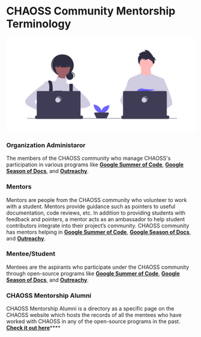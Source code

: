# CHAOSS Community Mentorship Terminology

![Illustartion taken from unDraw under the open license](../../.gitbook/assets/undraw_shared_workspace_hwky.png)

### Organization Administaror

The members of the CHAOSS community who manage CHAOSS's participation in various programs like [**Google Summer of Code**](https://summerofcode.withgoogle.com/), [**Google Season of Docs**](https://developers.google.com/season-of-docs), and [**Outreachy**](https://www.outreachy.org/).

### Mentors

Mentors are people from the CHAOSS community who volunteer to work with a student. Mentors provide guidance such as pointers to useful documentation, code reviews, etc. In addition to providing students with feedback and pointers, a mentor acts as an ambassador to help student contributors integrate into their project’s community. CHAOSS community has mentors helping in [**Google Summer of Code**](https://summerofcode.withgoogle.com/), [**Google Season of Docs**](https://developers.google.com/season-of-docs), and [**Outreachy**](https://www.outreachy.org/).

### Mentee/Student

Mentees are the aspirants who participate under the CHAOSS community through open-source programs like [**Google Summer of Code**](https://summerofcode.withgoogle.com/), [**Google Season of Docs**](https://developers.google.com/season-of-docs), and [**Outreachy**](https://www.outreachy.org/).

### CHAOSS Mentorship Alumni

CHAOSS Mentorship Alumni is a directory as a specific page on the CHAOSS website which hosts the records of all the mentees who have worked with CHAOSS in any of the open-source programs in the past. [**Check it out here**](https://chaoss.community/chaoss-mentorship/)\*\*\*\*

